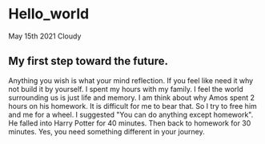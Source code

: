 # Hello_world
May 15th 2021 Cloudy
## My first step toward the future. 
Anything you wish is what your mind reflection. If you feel like need it why not build it by yourself.
I spent my hours with my family. I feel the world surrounding us is just life and memory. 
I am think about why Amos spent 2 hours on his homework. It is difficult for me to bear that. So I try to free him and me for a wheel. 
I suggested "You can do anything except homework". He falled into Harry Potter for 40 minutes. Then back to homework for 30 minutes. 
Yes, you need something different in your journey. 

